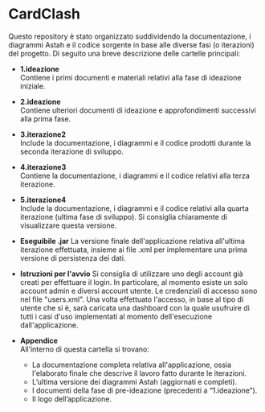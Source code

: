 # CardClash

Questo repository è stato organizzato suddividendo la documentazione, i diagrammi Astah e il codice sorgente in base alle diverse fasi (o iterazioni) del progetto. Di seguito una breve descrizione delle cartelle principali:

- **1.ideazione**  
  Contiene i primi documenti e materiali relativi alla fase di ideazione iniziale.

- **2.ideazione**  
  Contiene ulteriori documenti di ideazione e approfondimenti successivi alla prima fase.

- **3.iterazione2**  
  Include la documentazione, i diagrammi e il codice prodotti durante la seconda iterazione di sviluppo.

- **4.iterazione3**  
  Contiene la documentazione, i diagrammi e il codice relativi alla terza iterazione.

- **5.iterazione4**  
  Include la documentazione, i diagrammi e il codice relativi alla quarta iterazione (ultima fase di sviluppo). Si consiglia chiaramente di visualizzare questa versione.

- **Eseguibile .jar**
  La versione finale dell'applicazione relativa all'ultima iterazione effettuata, insieme ai file .xml per implementare una prima versione di persistenza dei dati.

- **Istruzioni per l'avvio**
  Si consiglia di utilizzare uno degli account già creati per effettuare il login. In particolare, al momento esiste un solo account admin e diversi account utente. Le credenziali di accesso sono nel file "users.xml". Una volta effettuato l'accesso, in base al tipo di utente che si è, sarà caricata una dashboard con la quale usufruire di tutti i casi d'uso implementati al momento dell'esecuzione dall'applicazione.

- **Appendice**  
  All’interno di questa cartella si trovano:
  - La documentazione completa relativa all'applicazione, ossia l'elaborato finale che descrive il lavoro fatto durante le iterazioni.
  - L’ultima versione dei diagrammi Astah (aggiornati e completi).
  - I documenti della fase di pre-ideazione (precedenti a “1.ideazione”).
  - Il logo dell’applicazione.
